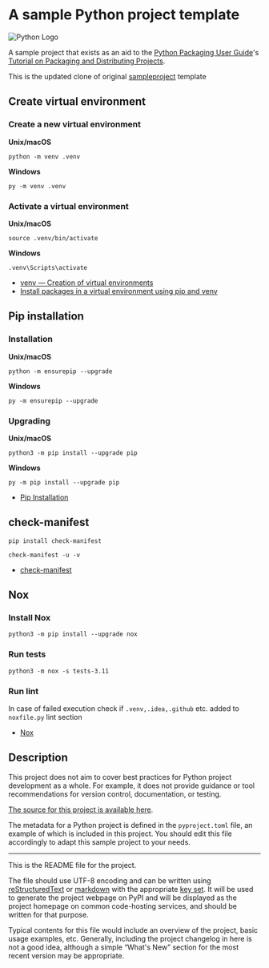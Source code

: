 # A sample Python project template

![Python Logo](https://www.python.org/static/community_logos/python-logo.png "Sample inline image")

A sample project that exists as an aid to the [Python Packaging User
Guide][packaging guide]'s [Tutorial on Packaging and Distributing
Projects][distribution tutorial].

This is the updated clone of original [sampleproject](https://github.com/pypa/sampleproject) template

## Create virtual environment

### Create a new virtual environment

**Unix/macOS**
```shell
python -m venv .venv
```

**Windows**
```shell
py -m venv .venv
```

### Activate a virtual environment

**Unix/macOS**
```shell
source .venv/bin/activate
```

**Windows**
```shell
.venv\Scripts\activate
```

* [venv — Creation of virtual environments](https://docs.python.org/3/library/venv.html)
* [Install packages in a virtual environment using pip and venv](https://packaging.python.org/en/latest/guides/installing-using-pip-and-virtual-environments/)

## Pip installation

### Installation

**Unix/macOS**
```shell
python -m ensurepip --upgrade
```

**Windows**
```shell
py -m ensurepip --upgrade
```

### Upgrading

**Unix/macOS**
```shell
python3 -m pip install --upgrade pip
```

**Windows**
```shell
py -m pip install --upgrade pip
```

* [Pip Installation](https://pip.pypa.io/en/stable/installation/)

## check-manifest

```shell
pip install check-manifest

check-manifest -u -v
```

* [check-manifest](https://pypi.org/project/check-manifest/)

## Nox

### Install Nox
```shell
python3 -m pip install --upgrade nox
```

### Run tests
```shell
python3 -m nox -s tests-3.11
```

### Run lint


In case of failed execution check if `.venv,.idea,.github` etc. added to `noxfile.py` lint section

* [Nox](https://nox.thea.codes/en/stable/)


## Description

This project does not aim to cover best practices for Python project
development as a whole. For example, it does not provide guidance or tool
recommendations for version control, documentation, or testing.

[The source for this project is available here][src].

The metadata for a Python project is defined in the `pyproject.toml` file,
an example of which is included in this project. You should edit this file
accordingly to adapt this sample project to your needs.

----

This is the README file for the project.

The file should use UTF-8 encoding and can be written using
[reStructuredText][rst] or [markdown][md use] with the appropriate [key set][md
use]. It will be used to generate the project webpage on PyPI and will be
displayed as the project homepage on common code-hosting services, and should be
written for that purpose.

Typical contents for this file would include an overview of the project, basic
usage examples, etc. Generally, including the project changelog in here is not a
good idea, although a simple “What's New” section for the most recent version
may be appropriate.

[packaging guide]: https://packaging.python.org
[distribution tutorial]: https://packaging.python.org/tutorials/packaging-projects/
[src]: https://github.com/pypa/sampleproject
[rst]: http://docutils.sourceforge.net/rst.html
[md]: https://tools.ietf.org/html/rfc7764#section-3.5 "CommonMark variant"
[md use]: https://packaging.python.org/specifications/core-metadata/#description-content-type-optional
